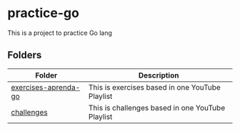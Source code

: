 # practice-go

This is a project to practice Go lang

## Folders

| Folder                                                                                              | Description                                      |
| --------------------------------------------------------------------------------------------------- | ------------------------------------------------ |
| [exercises-aprenda-go](https://github.com/androdri1998/practice-go/tree/main/exercises-aprenda-go)  | This is exercises based in one YouTube Playlist  |
| [challenges](https://github.com/androdri1998/practice-go/tree/main/exercises-aprenda-go/challenges) | This is challenges based in one YouTube Playlist |

